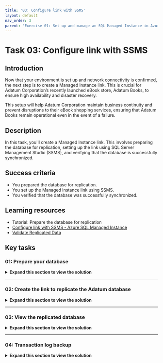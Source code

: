 ```yaml
---
title: '03: Configure link with SSMS'
layout: default
nav_order: 3
parent: 'Exercise 01: Set up and manage an SQL Managed Instance in Azure'
---
```


# Task 03: Configure link with SSMS

## Introduction

Now that your environment is set up and network connectivity is confirmed, the next step is to create a Managed Instance link. This is crucial for Adatum Corporation’s recently launched eBook store, Adatum Books, to ensure high availability and disaster recovery.

This setup will help Adatum Corporation maintain business continuity and prevent disruptions to their eBook shopping services, ensuring that Adatum Books remain operational even in the event of a failure.

## Description

In this task, you'll create a Managed Instance link. This involves preparing the database for replication, setting up the link using SQL Server Management Studio (SSMS), and verifying that the database is successfully synchronized.

## Success criteria

-   You prepared the database for replication.
-   You set up the Managed Instance link using SSMS.
-   You verified that the database was successfully synchronized.

## Learning resources

-   Tutorial: Prepare the database for replication
-   [Configure link with SSMS - Azure SQL Managed Instance](https://learn.microsoft.com/en-us/azure/azure-sql/managed-instance/managed-instance-link-configure-how-to-ssms?view=azuresql)
-   [Validate Replicated Data](https://learn.microsoft.com/en-us/sql/relational-databases/replication/validate-data-at-the-subscriber?view=sql-server-ver16)

## Key tasks

### 01: Prepare your database

<details markdown="block"> 
  <summary><strong>Expand this section to view the solution</strong></summary> 

With SQL Server as your initial primary, you'll need to set its **Recovery Model** to **Full**, then run a full backup to meet requirements.

1. In SSMS's left **Object Explorer**, right-click the **Adatum** database, then select **Properties**

    ![zso8bqcn.jpg](../../media/zso8bqcn.jpg)

1. In the new window, select **Options** on the left.

    ![kludh74r.jpg](../../media/kludh74r.jpg)

1. Select the dropdown next to **Recovery model**, select **Full**, then select **OK**.

    ![ebr4zi1z.jpg](../../media/ebr4zi1z.jpg)

1. Right-click the **Adatum** database again, select **Tasks**, then select **Back Up...**

    ![kpik3f8o.jpg](../../media/kpik3f8o.jpg)

1. **Backup type** should be set to **Full**, then select **OK**.

    ![66tcwb7x.jpg](../../media/66tcwb7x.jpg)

1. Select **OK** on the completion dialog.

{: .important }
> The link supports replicating user databases only. Replication of system databases is not supported. To replicate instance-level objects (stored in **master** or **msdb**), script them out and run T-SQL scripts on the destination instance.

</details>

---

### 02: Create the link to replicate the Adatum database

<details markdown="block"> 
  <summary><strong>Expand this section to view the solution</strong></summary> 

In this task, you'll use the **New Managed Instance link** wizard in SSMS to create a link between your initial primary and your secondary replica.

1. Right-click the **Adatum** database again, select **Azure SQL Managed Instance link**, then select **New**.

    ![46yxeysg.jpg](../../media/46yxeysg.jpg)

1. On the Introduction page, select **Next**.

1. Enter **`AdatumLink`** in the **Name** field, then select **Next**.

    ![4m66njcw.jpg](../../media/4m66njcw.jpg)

1. On **SQL Server requirements**, everything under the **Server readiness** tab will be **Ready**.

    ![5237fxun.jpg](../../media/5237fxun.jpg)

1. Select the **Availability group readiness** tab.

1. If you select the warnings under the **Result** column, you'll see that both will automatically be created, so these are safe to ignore.

    ![7pp3jueg.jpg](../../media/7pp3jueg.jpg)

    ![99jfcwd5.jpg](../../media/99jfcwd5.jpg)

1. Select **Next** to proceed.

1. Select the checkbox next to **Adatum**, then select **Next**.

    ![b6mxrn43.jpg](../../media/b6mxrn43.jpg)

1. On **Specify Secondary Replica**, select **Add secondary replica...**

    ![26ug48s7.jpg](../../media/26ug48s7.jpg)

1. Select **Sign In...**, then sign in with your lab's Azure credentials:

    | Item | Value |
    |:--------|:--------|
    | Username   | Your Azure portal username   |
    | Password  | Your Azure portal password   |

    {: .warning }
    > If Internet Explorer opens, change your default browser to Edge and try again. Select this box to expand for details.
    >
    >1. Select the Windows Start menu.
    >1. Enter and select **`Default apps`**.
    >1. Under **Web browser**, select **Internet Explorer**, then select **Microsoft Edge**.
    >
    >	![yashjp5m.jpg](../../media/yashjp5m.jpg)

1. Once authenticated, close the browser window.

1. SSMS should automatically select:
    
    - **your Azure subscription name**
    - **your resource group name**
    - **the NSG name attached to your MI**

    {: .warning }
    > If it does not find the SQL Managed Instance, you may have to restart the Managed Instance from the Azure portal.

1. Select **Sign in...**, under **Sign in to selected SQL Managed Instance**.

1. Use the following on the **Connect to Server** window:

    | Item | Value |
    |:--------|:--------|
    | Authentication   | **SQL Server Authentication**   |
    | Login  | **MILab**   |
    | Password  | **your Azure password (used for SQL/MI authentication**   |

1. Select **Connect**.

    ![bt2wk44c.jpg](../../media/bt2wk44c.jpg)

1. Select **OK** on the **Sign in** window to close it.

1. You'll leave the settings on the **Specify Secondary Replica** step as is. You can check the other tabs for **Endpoints**, **Backup**, and **Link Endpoint**, then select **Next** to proceed.

1. All validation results should show **Ready**. Select **Next**.

    ![jgt7molx.jpg](../../media/jgt7molx.jpg)

    {: .warning }
    > If you receive any errors, try selecting **Re-run validation** near the bottom right.

1. Select **Finish** to create the link.

1. All entries should show **Success**. Select **Close**.

    ![dblw2klz.jpg](../../media/dblw2klz.jpg)

</details>

---

### 03: View the replicated database

<details markdown="block"> 
  <summary><strong>Expand this section to view the solution</strong></summary> 

After the link is created, your database is replicated to the secondary replica. Depending on database size and network speed, the database might initially be in a **Restoring...** state on the secondary replica. After initial seeding finishes, the database is restored to the secondary replica and ready for read-only workloads.

1. In SSMS's **Object Explorer**, select **SQLVM1**, then select the **refresh icon** on the top controls of that pane.

    ![ss8rhzvg.jpg](../../media/ss8rhzvg.jpg)

1. In **Object Explorer**, expand **Databases**. The Adatum **database** will now be appended with **(Synchronized)**.

    ![tzc9fnbe.jpg](../../media/tzc9fnbe.jpg)

1. In **Object Explorer**, expand **Always On High Availability**, then expand **Availability Groups** to view the distributed availability group for your link.

    ![bww45t1b.jpg](../../media/bww45t1b.jpg)

1. Right-click **AdatumLink (Distributed)**, then select **Show Dashboard**.

    ![llmne1go.jpg](../../media/llmne1go.jpg)

    ![7b74z6ru.jpg](../../media/7b74z6ru.jpg)

    {: .important }
    > You can view the dashboard from either replica, which shows the status of the linked database in the distributed availability group.

1. Under **Availability replica** on the dashboard, the **Synchronization state** column should show:

    - **Synchronized** for **AG_Adatum**.
    - **Synchronizing** for **AG_Adatum_MI**.

    ![yvmautkp.jpg](../../media/yvmautkp.jpg)

</details>

---

### 04: Transaction log backup

<details markdown="block"> 
  <summary><strong>Expand this section to view the solution</strong></summary> 

If SQL Server is your initial primary, it's important to take the first [transaction log backup](https://learn.microsoft.com/en-us/sql/relational-databases/backup-restore/back-up-a-transaction-log-sql-server?view=sql-server-ver16) on SQL Server after initial seeding completes, when the database is no longer in the **Restoring...** state on Azure SQL Managed Instance. 

You should take SQL Server transaction log backups regularly to minimize excessive log growth while SQL Server is in the primary role.

1. In **Object Explorer**, under **Databases**, right-click the **Adatum (Synchronized)** database, select **Tasks**, then select **Back Up...**.

1. In the new window, next to **Backup type**, select **Transaction Log** from the dropdown.

    ![te5qxsb6.jpg](../../media/te5qxsb6.jpg)

1. Under **Destination**, select **Add...**.

    ![gxr8jg0b.jpg](../../media/gxr8jg0b.jpg)

1. Select the ellipses for **File name**.

1. Enter **initial_transaction_log** for **File name**, then select **OK**.

    ![3yu2fr5a.jpg](../../media/3yu2fr5a.jpg)

1. Select **OK** on the **Select Backup Destination** window.

1. Feel free to review the other pages for **Media Options** and **Backup Options** on the leftmost menu. You'll leave everything as default in this lab.

1. Select **OK** to run the backup.

    ![zf9dz5lw.jpg](../../media/zf9dz5lw.jpg)

1. Select **OK** on the backup completion dialog.

---

**Congratulations!** You've successfully completed this task.

</details>